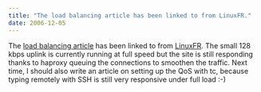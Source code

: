 ```yaml
---
title: "The load balancing article has been linked to from LinuxFR."
date: 2006-12-05
---
```


The [load balancing article](http://1wt.eu/articles/2006_lb/) has been linked to from [LinuxFR](http://linuxfr.org/pub/). The small 128 kbps uplink is currently running at full speed but the site is still responding thanks to haproxy queuing the connections to smoothen the traffic. Next time, I should also write an article on setting up the QoS with tc, because typing remotely with SSH is still very responsive under full load :-)
